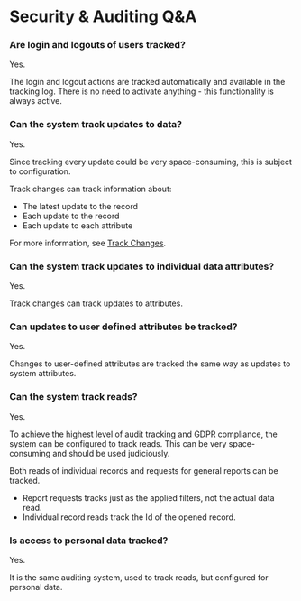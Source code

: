 # Security & Auditing Q&A

### Are login and logouts of users tracked?

Yes.

The login and logout actions are tracked automatically and available in the tracking log.
There is no need to activate anything - this functionality is always active.

### Can the system track updates to data?

Yes.

Since tracking every update could be very space-consuming, this is subject to configuration.

Track changes can track information about:

* The latest update to the record
* Each update to the record
* Each update to each attribute

For more information, see [Track Changes](xref:track-changes).

### Can the system track updates to individual data attributes?

Yes.

Track changes can track updates to attributes.

### Can updates to user defined attributes be tracked?

Yes.

Changes to user-defined attributes are tracked the same way as updates to system attributes.

### Can the system track reads?

Yes.

To achieve the highest level of audit tracking and GDPR compliance, the system can be configured to track reads.
This can be very space-consuming and should be used judiciously.

Both reads of individual records and requests for general reports can be tracked.

* Report requests tracks just as the applied filters, not the actual data read.
* Individual record reads track the Id of the opened record.

### Is access to personal data tracked?

Yes.

It is the same auditing system, used to track reads, but configured for personal data.
